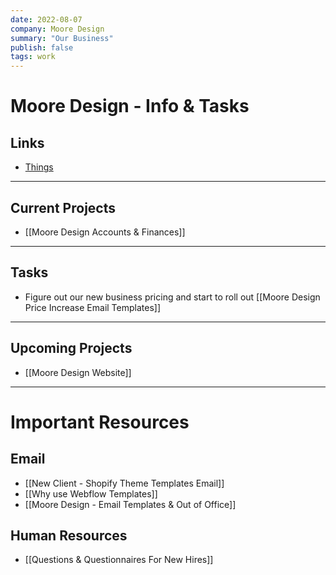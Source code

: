 ```yaml
---
date: 2022-08-07
company: Moore Design
summary: "Our Business"
publish: false
tags: work
---
```


# Moore Design - Info & Tasks

## Links
- [Things](things:///show?id=NbZHgGeuw9evG9YtWcs4i7)


---

## Current Projects
- [[Moore Design Accounts & Finances]]


---

## Tasks
- Figure out our new business pricing and start to roll out [[Moore Design Price Increase Email Templates]]


---

## Upcoming Projects
- [[Moore Design Website]]


---

# Important Resources

## Email
- [[New Client - Shopify Theme Templates Email]]
- [[Why use Webflow Templates]]
- [[Moore Design - Email Templates & Out of Office]]

## Human Resources
- [[Questions & Questionnaires For New Hires]]
